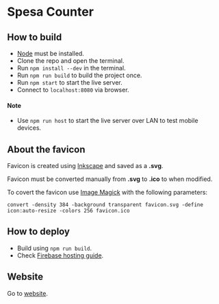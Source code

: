 # Spesa Counter

## How to build
- [Node](https://nodejs.org) must be installed.
- Clone the repo and open the terminal.
- Run `npm install --dev` in the terminal.
- Run `npm run build` to build the project once.
- Run `npm start` to start the live server.
- Connect to `localhost:8080` via browser.

#### Note
- Use `npm run host` to start the live server over LAN to test mobile devices.

## About the favicon
Favicon is created using [Inkscape](https://inkscape.org) and saved as a __.svg__.

Favicon must be converted manually from __.svg__ to __.ico__ to when modified.

To covert the favicon use [Image Magick](https://www.imagemagick.org/script/index.php)
with the following parameters:

`convert -density 384 -background transparent favicon.svg -define icon:auto-resize -colors 256 favicon.ico`

## How to deploy
- Build using `npm run build`.
- Check [Firebase hosting guide](https://firebase.google.com/docs/hosting).

## Website
Go to [website](https://spesa-counter.firebaseapp.com).
